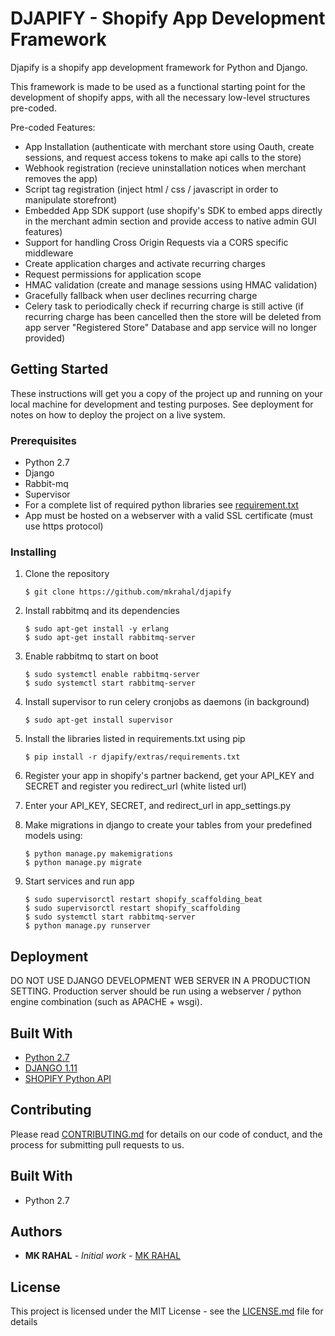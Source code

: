 # DJAPIFY - Shopify App Development Framework

Djapify is a shopify app development framework for Python and Django.

This framework is made to be used as a functional starting point for the development of shopify apps, with all the necessary low-level structures pre-coded. 

Pre-coded Features:

-  App Installation (authenticate with merchant store using Oauth, create sessions, and request access tokens to make api calls to the store)
-  Webhook registration (recieve uninstallation notices when merchant removes the app)
-  Script tag registration (inject html / css / javascript in order to manipulate storefront) 
-  Embedded App SDK support (use shopify's SDK to embed apps directly in the merchant admin section and provide access to native admin GUI features)
-  Support for handling Cross Origin Requests via a CORS specific middleware
-  Create application charges and activate recurring charges
-  Request permissions for application scope
-  HMAC validation (create and manage sessions using HMAC validation)
-  Gracefully fallback when user declines recurring charge
-  Celery task to periodically check if recurring charge is still active (if recurring charge has been cancelled then the store will be deleted from app server "Registered Store" Database and app service will no longer provided)



## Getting Started

These instructions will get you a copy of the project up and running on your local machine for development and testing purposes. See deployment for notes on how to deploy the project on a live system.

### Prerequisites

* Python 2.7
* Django
* Rabbit-mq
* Supervisor
* For a complete list of required python libraries see [requirement.txt](https://github.com/mkrahal/djapify/blob/master/extras/requirements.txt)
* App must be hosted on a webserver with a valid SSL certificate (must use https protocol)

### Installing

1. Clone the repository 
	```
	$ git clone https://github.com/mkrahal/djapify
	```

2. Install rabbitmq and its dependencies
	```
	$ sudo apt-get install -y erlang
	$ sudo apt-get install rabbitmq-server
	```

3. Enable rabbitmq to start on boot
	```
	$ sudo systemctl enable rabbitmq-server
	$ sudo systemctl start rabbitmq-server 
	```

4. Install supervisor to run celery cronjobs as daemons (in background)
	```
	$ sudo apt-get install supervisor
	```

5. Install the libraries listed in requirements.txt using pip
	```
	$ pip install -r djapify/extras/requirements.txt
	```

6. Register your app in shopify's partner backend, get your API_KEY and SECRET and register you redirect_url (white listed url)

7. Enter your API_KEY, SECRET, and redirect_url in app_settings.py 

8. Make migrations in django to create your tables from your predefined models using:
   	```
	$ python manage.py makemigrations
	$ python manage.py migrate 
	```
9. Start services and run app
	```
	$ sudo supervisorctl restart shopify_scaffolding_beat
	$ sudo supervisorctl restart shopify_scaffolding
	$ sudo systemctl start rabbitmq-server
	$ python manage.py runserver
	```
	
## Deployment

DO NOT USE DJANGO DEVELOPMENT WEB SERVER IN A PRODUCTION SETTING. 
Production server should be run using a webserver / python engine combination (such as APACHE + wsgi).

## Built With

* [Python 2.7](https://www.python.org/)
* [DJANGO 1.11](https://www.djangoproject.com/)
* [SHOPIFY Python API](https://github.com/Shopify/shopify_python_api)

## Contributing

Please read [CONTRIBUTING.md](https://github.com/mkrahal/djapify/blob/master/CONTRIBUTING.md) for details on our code of conduct, and the process for submitting pull requests to us.


## Built With

* Python 2.7

## Authors

* **MK RAHAL** - *Initial work* - [MK RAHAL](https://github.com/mkrahal)

## License

This project is licensed under the MIT License - see the [LICENSE.md](https://github.com/mkrahal/djapify/blob/master/LICENSE.md) file for details

